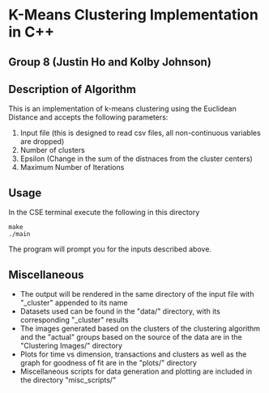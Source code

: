# K-Means Clustering Implementation in C++
## Group 8 (Justin Ho and Kolby Johnson)

## Description of Algorithm
This is an implementation of k-means clustering using the Euclidean Distance and accepts the following parameters:
1. Input file (this is designed to read csv files, all non-continuous variables are dropped)
1. Number of clusters
1. Epsilon (Change in the sum of the distnaces from the cluster centers) 
1. Maximum Number of Iterations

## Usage
In the CSE terminal execute the following in this directory
```CSE Terminal
make
./main
```
The program will prompt you for the inputs described above.

## Miscellaneous
* The output will be rendered in the same directory of the input file with "_cluster" appended to its name
* Datasets used can be found in the "data/" directory, with its corresponding "_cluster" results
* The images generated based on the clusters of the clustering algorithm and the "actual" groups based on the source of the data are in the "Clustering Images/" directory
* Plots for time vs dimension, transactions and clusters as well as the graph for goodness of fit are in the "plots/" directory
* Miscellaneous scripts for data generation and plotting are included in the directory "misc_scripts/"
